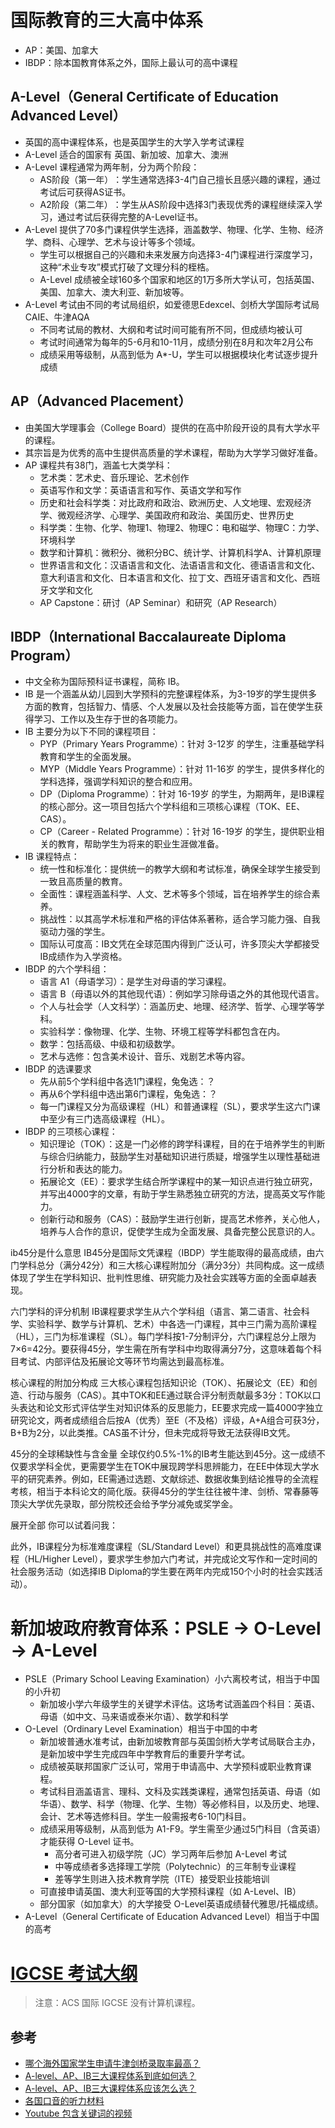 # 国际教育的三大高中体系
- AP：美国、加拿大 
- IBDP：除本国教育体系之外，国际上最认可的高中课程

## A-Level（General Certificate of Education Advanced Level）
- 英国的高中课程体系，也是英国学生的大学入学考试课程
- A-Level 适合的国家有 英国、新加坡、加拿大、澳洲
- A-Level 课程通常为两年制，分为两个阶段：
  - AS阶段（第一年）‌：学生通常选择3-4门自己擅长且感兴趣的课程，通过考试后可获得AS证书。
  - A2阶段（第二年）‌：学生从AS阶段中选择3门表现优秀的课程继续深入学习，通过考试后获得完整的A-Level证书。
- A-Level 提供了70多门课程供学生选择，涵盖数学、物理、化学、生物、经济学、商科、心理学、艺术与设计等多个领域。
  - 学生可以根据自己的兴趣和未来发展方向选择3-4门课程进行深度学习，这种“术业专攻”模式打破了文理分科的桎梏。
  - A-Level 成绩被全球160多个国家和地区的1万多所大学认可，包括英国、美国、加拿大、澳大利亚、新加坡等。
- A-Level 考试由不同的考试局组织，如爱德思Edexcel、剑桥大学国际考试局CAIE、牛津AQA
  - 不同考试局的教材、大纲和考试时间可能有所不同，但成绩均被认可
  - 考试时间通常为每年的5-6月和10-11月，成绩分别在8月和次年2月公布
  - 成绩采用等级制，从高到低为 A*-U，学生可以根据模块化考试逐步提升成绩

## AP（Advanced Placement）
- 由美国大学理事会（College Board）提供的在高中阶段开设的具有大学水平的课程。
- 其宗旨是为优秀的高中生提供高质量的学术课程，帮助为大学学习做好准备。
- AP 课程共有38门，涵盖七大类学科：
  - 艺术类：艺术史、音乐理论、艺术创作
  - 英语写作和文学：英语语言和写作、英语文学和写作
  - 历史和社会科学类：对比政府和政治、欧洲历史、人文地理、宏观经济学、微观经济学、心理学、美国政府和政治、美国历史、世界历史
  - 科学类：生物、化学、物理1、物理2、物理C：电和磁学、物理C：力学、环境科学
  - 数学和计算机：微积分、微积分BC、统计学、计算机科学A、计算机原理
  - 世界语言和文化：汉语语言和文化、法语语言和文化、德语语言和文化、意大利语言和文化、日本语言和文化、拉丁文、西班牙语言和文化、西班牙文学和文化
  - AP Capstone：研讨（AP Seminar）和研究（AP Research）

## IBDP（International Baccalaureate Diploma Program）
- 中文全称为国际预科证书课程，简称 IB。
- IB 是一个涵盖从幼儿园到大学预科的完整课程体系，为3-19岁的学生提供多方面的教育，包括智力、情感、个人发展以及社会技能等方面，旨在使学生获得学习、工作以及生存于世的各项能力。
- IB 主要分为以下不同的课程项目：
  - PYP（Primary Years Programme）：针对 3-12岁 的学生，注重基础学科教育和学生的全面发展。
  - MYP（Middle Years Programme）：针对 11-16岁 的学生，提供多样化的学科选择，强调学科知识的整合和应用。
  - DP（Diploma Programme）：针对 16-19岁 的学生，为期两年，是IB课程的核心部分。这一项目包括六个学科组和三项核心课程（TOK、EE、CAS）。
  - CP（Career - Related Programme）：针对 16-19岁 的学生，提供职业相关的教育，帮助学生为将来的职业生涯做准备。
- IB 课程特点：
  - 统一性和标准化：提供统一的教学大纲和考试标准，确保全球学生接受到一致且高质量的教育。
  - 全面性：课程涵盖科学、人文、艺术等多个领域，旨在培养学生的综合素养。
  - 挑战性：以其高学术标准和严格的评估体系著称，适合学习能力强、自我驱动力强的学生。
  - 国际认可度高：IB文凭在全球范围内得到广泛认可，许多顶尖大学都接受IB成绩作为入学资格。
- IBDP 的六个学科组：
  - 语言 A1（母语学习）：是学生对母语的学习课程。
  - 语言 B（母语以外的其他现代语）：例如学习除母语之外的其他现代语言。
  - 个人与社会学（人文科学）：涵盖历史、地理、经济学、哲学、心理学等学科。
  - 实验科学：像物理、化学、生物、环境工程等学科都包含在内。
  - 数学：包括高级、中级和初级数学。
  - 艺术与选修：包含美术设计、音乐、戏剧艺术等内容。
- IBDP 的选课要求
  - 先从前5个学科组中各选1门课程，兔兔选：？
  - 再从6个学科组中选出第6门课程，兔兔选：？
  - 每一门课程又分为高级课程（HL）和普通课程（SL），要求学生这六门课中至少有三门选高级课程（HL）。
- IBDP 的三项核心课程：
  - 知识理论（TOK）：这是一门必修的跨学科课程，目的在于培养学生的判断与综合归纳能力，鼓励学生对基础知识进行质疑，增强学生以理性基础进行分析和表达的能力。
  - 拓展论文（EE）：要求学生结合所学课程中的某一知识点进行独立研究，并写出4000字的文章，有助于学生熟悉独立研究的方法，提高英文写作能力。
  - 创新行动和服务（CAS）：鼓励学生进行创新，提高艺术修养，关心他人，培养与人合作的意识，促使学生成为全面发展、具备完整公民意识的人。

ib45分是什么意思
IB45分是国际文凭课程（IBDP）学生能取得的最高成绩，由六门学科总分（满分42分）和三大核心课程附加分（满分3分）共同构成。这一成绩体现了学生在学科知识、批判性思维、研究能力及社会实践等方面的全面卓越表现。

六门学科的评分机制
IB课程要求学生从六个学科组（语言、第二语言、社会科学、实验科学、数学与计算机、艺术）中各选一门课程，其中三门需为高阶课程（HL），三门为标准课程（SL）。每门学科按1-7分制评分，六门课程总分上限为7×6=42分。要获得45分，学生需在所有学科中均取得满分7分，这意味着每个科目考试、内部评估及拓展论文等环节均需达到最高标准。

核心课程的附加分构成
三大核心课程包括知识论（TOK）、拓展论文（EE）和创造、行动与服务（CAS）。其中TOK和EE通过联合评分制贡献最多3分：TOK以口头表达和论文形式评估学生对知识体系的反思能力，EE要求完成一篇4000字独立研究论文，两者成绩组合后按A（优秀）至E（不及格）评级，A+A组合可获3分，B+B为2分，以此类推。CAS虽不计分，但未完成将导致无法获得IB文凭。

45分的全球稀缺性与含金量
全球仅约0.5%-1%的IB考生能达到45分。这一成绩不仅要求学科全优，更需要学生在TOK中展现跨学科思辨能力，在EE中体现大学水平的研究素养。例如，EE需通过选题、文献综述、数据收集到结论推导的全流程考核，相当于本科论文的简化版。获得45分的学生往往被牛津、剑桥、常春藤等顶尖大学优先录取，部分院校还会给予学分减免或奖学金。

展开全部
你可以试着问我：

此外，IB课程分为标准难度课程（SL/Standard Level）和更具挑战性的高难度课程（HL/Higher Level），要求学生参加六门考试，并完成论文写作和一定时间的社会服务活动（如选择IB Diploma的学生要在两年内完成150个小时的社会实践活动）。

# 新加坡政府教育体系：PSLE -> O-Level -> A-Level 
- PSLE（Primary School Leaving Examination）小六离校考试，相当于中国的小升初
  - 新加坡小学六年级学生的关键学术评估。这场考试涵盖四个科目：英语、母语（如中文、马来语或泰米尔语）、数学和科学
- O-Level（Ordinary Level Examination）相当于中国的中考
  - 新加坡普通水准考试，由新加坡教育部与英国剑桥大学考试局联合主办，是新加坡中学生完成四年中学教育后的重要升学考试。
  - 成绩被英联邦国家广泛认可，常用于申请高中、大学预科或职业教育课程。
  - 考试科目涵盖语言、理科、文科及实践类课程，通常包括英语、母语（如华语）、数学、科学（物理、化学、生物）等必修科目，以及历史、地理、会计、艺术等选修科目。学生一般需报考6-10门科目。
  - 成绩采用等级制，从高到低为 A1-F9。学生需至少通过5门科目（含英语）才能获得 O-Level 证书。
    - 高分者可进入初级学院（JC）学习两年后参加 A-Level 考试
    - 中等成绩者多选择理工学院（Polytechnic）的三年制专业课程
    - 差等学生则进入技术教育学院（ITE）接受职业技能培训
  - 可直接申请英国、澳大利亚等国的大学预科课程（如 A-Level、IB）
  - 部分国家（如加拿大）的大学接受 O-Level英语成绩替代雅思/托福成绩。
- A-Level（General Certificate of Education Advanced Level）相当于中国的高考

# [IGCSE 考试大纲](https://www.cambridgeinternational.org/programmes-and-qualifications/cambridge-upper-secondary/cambridge-igcse/subjects/)
>注意：ACS 国际 IGCSE 没有计算机课程。


## 参考
- [哪个海外国家学生申请牛津剑桥录取率最高？](https://www.bilibili.com/video/BV12V411s73K/)
- [A-level、AP、IB三大课程体系到底如何选？](https://www.bilibili.com/video/BV1Ab4y1k7GN/)
- [A-level、AP、IB三大课程体系应该怎么选？](https://baike.baidu.com/item/A-Level/1600533)
- [各国口音的听力材料](https://elllo.org/archive/)
- [Youtube 包含关键词的视频](https://youglish.com/)
